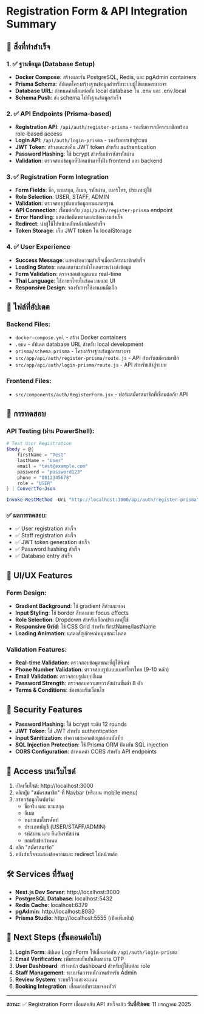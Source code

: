 # Registration Form & API Integration Summary

## 🎯 สิ่งที่ทำสำเร็จ

### 1. ✅ ฐานข้อมูล (Database Setup)
- **Docker Compose**: สร้างและรัน PostgreSQL, Redis, และ pgAdmin containers
- **Prisma Schema**: อัปเดตโครงสร้างฐานข้อมูลสำหรับระบบผู้ใช้แบบครบวงจร
- **Database URL**: กำหนดค่าเชื่อมต่อกับ local database ใน .env และ .env.local
- **Schema Push**: ส่ง schema ไปยังฐานข้อมูลสำเร็จ

### 2. ✅ API Endpoints (Prisma-based)
- **Registration API**: `/api/auth/register-prisma` - รองรับการสมัครสมาชิกพร้อม role-based access
- **Login API**: `/api/auth/login-prisma` - รองรับการเข้าสู่ระบบ
- **JWT Token**: สร้างและส่งคืน JWT token สำหรับ authentication
- **Password Hashing**: ใช้ bcrypt สำหรับเข้ารหัสรหัสผ่าน
- **Validation**: ตรวจสอบข้อมูลที่ป้อนเข้ามาทั้งฝั่ง frontend และ backend

### 3. ✅ Registration Form Integration
- **Form Fields**: ชื่อ, นามสกุล, อีเมล, รหัสผ่าน, เบอร์โทร, ประเภทผู้ใช้
- **Role Selection**: USER, STAFF, ADMIN
- **Validation**: ตรวจสอบรูปแบบข้อมูลตามมาตรฐาน
- **API Connection**: เชื่อมต่อกับ `/api/auth/register-prisma` endpoint
- **Error Handling**: แสดงข้อผิดพลาดและข้อความสำเร็จ
- **Redirect**: นำผู้ใช้ไปหน้าหลักหลังสมัครสำเร็จ
- **Token Storage**: เก็บ JWT token ใน localStorage

### 4. ✅ User Experience
- **Success Message**: แสดงข้อความสำเร็จเมื่อสมัครสมาชิกสำเร็จ
- **Loading States**: แสดงสถานะกำลังโหลดระหว่างส่งข้อมูล
- **Form Validation**: ตรวจสอบข้อมูลแบบ real-time
- **Thai Language**: ใช้ภาษาไทยในข้อความและ UI
- **Responsive Design**: รองรับการใช้งานบนมือถือ

## 🔧 ไฟล์ที่อัปเดต

### Backend Files:
- `docker-compose.yml` - สร้าง Docker containers
- `.env` - อัปเดต database URL สำหรับ local development
- `prisma/schema.prisma` - โครงสร้างฐานข้อมูลครบวงจร
- `src/app/api/auth/register-prisma/route.js` - API สำหรับสมัครสมาชิก
- `src/app/api/auth/login-prisma/route.js` - API สำหรับเข้าสู่ระบบ

### Frontend Files:
- `src/components/auth/RegisterForm.jsx` - ฟอร์มสมัครสมาชิกที่เชื่อมต่อกับ API

## 🚀 การทดสอบ

### API Testing (ผ่าน PowerShell):
```powershell
# Test User Registration
$body = @{
    firstName = "Test"
    lastName = "User"
    email = "test@example.com"
    password = "password123"
    phone = "0812345678"
    role = "USER"
} | ConvertTo-Json

Invoke-RestMethod -Uri "http://localhost:3000/api/auth/register-prisma" -Method POST -Body $body -ContentType "application/json"
```

### ✅ ผลการทดสอบ:
- ✅ User registration สำเร็จ
- ✅ Staff registration สำเร็จ
- ✅ JWT token generation สำเร็จ
- ✅ Password hashing สำเร็จ
- ✅ Database entry สำเร็จ

## 🎨 UI/UX Features

### Form Design:
- **Gradient Background**: ใช้ gradient สีดำและทอง
- **Input Styling**: ใช้ border สีทองและ focus effects
- **Role Selection**: Dropdown สำหรับเลือกประเภทผู้ใช้
- **Responsive Grid**: ใช้ CSS Grid สำหรับ firstName/lastName
- **Loading Animation**: แสดงสัญลักษณ์หมุนขณะโหลด

### Validation Features:
- **Real-time Validation**: ตรวจสอบข้อมูลขณะที่ผู้ใช้พิมพ์
- **Phone Number Validation**: ตรวจสอบรูปแบบเบอร์โทรไทย (9-10 หลัก)
- **Email Validation**: ตรวจสอบรูปแบบอีเมล
- **Password Strength**: ตรวจสอบความยาวรหัสผ่านขั้นต่ำ 8 ตัว
- **Terms & Conditions**: ช่องยอมรับเงื่อนไข

## 🔐 Security Features

- **Password Hashing**: ใช้ bcrypt ระดับ 12 rounds
- **JWT Token**: ใช้ JWT สำหรับ authentication
- **Input Sanitization**: ทำความสะอาดข้อมูลก่อนบันทึก
- **SQL Injection Protection**: ใช้ Prisma ORM ป้องกัน SQL injection
- **CORS Configuration**: กำหนดค่า CORS สำหรับ API endpoints

## 📱 Access บนเว็บไซต์

1. เปิดเว็บไซต์: http://localhost:3000
2. คลิกปุ่ม "สมัครสมาชิก" ที่ Navbar (หรือบน mobile menu)
3. กรอกข้อมูลในฟอร์ม:
   - ชื่อจริง และ นามสกุล
   - อีเมล
   - หมายเลขโทรศัพท์
   - ประเภทบัญชี (USER/STAFF/ADMIN)
   - รหัสผ่าน และ ยืนยันรหัสผ่าน
   - ยอมรับข้อกำหนด
4. คลิก "สมัครสมาชิก"
5. หลังสำเร็จจะแสดงข้อความและ redirect ไปหน้าหลัก

## 🛠 Services ที่รันอยู่

- **Next.js Dev Server**: http://localhost:3000
- **PostgreSQL Database**: localhost:5432
- **Redis Cache**: localhost:6379
- **pgAdmin**: http://localhost:8080
- **Prisma Studio**: http://localhost:5555 (เปิดเพิ่มเติม)

## 🔄 Next Steps (ขั้นตอนต่อไป)

1. **Login Form**: อัปเดต LoginForm ให้เชื่อมต่อกับ `/api/auth/login-prisma`
2. **Email Verification**: เพิ่มระบบยืนยันอีเมลผ่าน OTP
3. **User Dashboard**: สร้างหน้า dashboard สำหรับผู้ใช้แต่ละ role
4. **Staff Management**: ระบบจัดการพนักงานสำหรับ Admin
5. **Review System**: ระบบรีวิวและคะแนน
6. **Booking Integration**: เชื่อมต่อกับระบบจองทัวร์

---
**สถานะ**: ✅ Registration Form เชื่อมต่อกับ API สำเร็จแล้ว
**วันที่อัปเดต**: 11 กรกฎาคม 2025
